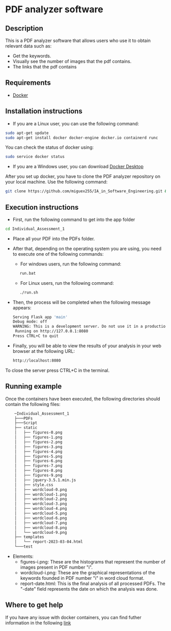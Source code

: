 
# PDF analyzer software

## Description

This is a PDF analyzer software that allows users who use it to obtain relevant data such as:

* Get the keywords.
* Visually see the number of images that the pdf contains.
* The links that the pdf contains

## Requirements

* [Docker](https://docs.docker.com/get-docker/)

## Installation instructions

* If you are a Linux user, you can use the following command:

```bash
sudo apt-get update
sudo apt-get install docker docker-engine docker.io containerd runc
```

You can check the status of docker using:

```bash
sudo service docker status
```

* If you are a Windows user, you can download [Docker Desktop](https://docs.docker.com/desktop/install/windows-install/)

After you set up docker, you have to clone the PDF analyzer repository on your local machine. Use the following command:

```bash
git clone https://github.com/miguex255/IA_in_Software_Engineering.git && cd IA_in_Software_Engineering
```

## Execution instructions

* First, run the following command to get into the app folder

```bash
cd Individual_Assessment_1
```

* Place all your PDF into the PDFs folder.
* After that, depending on the operating system you are using, you need to execute one of the following commands:

  * For windows users, run the following command:

  ```bash
     run.bat
  ```

  * For Linux users, run the following command:

  ```bash
     ./run.sh
  ```
* Then, the process will be completed when the following message appears:

  ```bash
  Serving Flask app 'main'
  Debug mode: off
  WARNING: This is a development server. Do not use it in a production deployment. Use a production WSGI server instead.
   Running on http://127.0.0.1:8080
  Press CTRL+C to quit
  ```
* Finally, you will be able to view the results of your analysis in your web browser at the following URL:

  ```bash
  http://localhost:8080
  ```

To close the server press CTRL+C in the terminal.

## Running example

Once the containers have been executed, the following directories should contain the following files:

```bash
    ─Individual_Assessment_1
    ├───PDFs
    ├───Script
    ├── static
    │   ├── figures-0.png
    │   ├── figures-1.png
    │   ├── figures-2.png
    │   ├── figures-3.png
    │   ├── figures-4.png
    │   ├── figures-5.png
    │   ├── figures-6.png
    │   ├── figures-7.png
    │   ├── figures-8.png
    │   ├── figures-9.png
    │   ├── jquery-3.5.1.min.js
    │   ├── style.css
    │   ├── wordcloud-0.png
    │   ├── wordcloud-1.png
    │   ├── wordcloud-2.png
    │   ├── wordcloud-3.png
    │   ├── wordcloud-4.png
    │   ├── wordcloud-5.png
    │   ├── wordcloud-6.png
    │   ├── wordcloud-7.png
    │   ├── wordcloud-8.png
    │   └── wordcloud-9.png
    ├── templates
    │   └── report-2023-03-04.html
    └───test
```

* Elements:
  * figures-i.png: These are the histograms that represent the number of images present in PDF number "i".
  * wordcloud-i.png: These are the graphical representations of the keywords founded in PDF number "i" in word cloud format.
  * report-date.html: This is the final analysis of all processed PDFs. The "-date" field represents the date on which the analysis was done.

## Where to get help

If you have any issue with docker containers, you can find futher information in the following [link](https://docs.docker.com)
